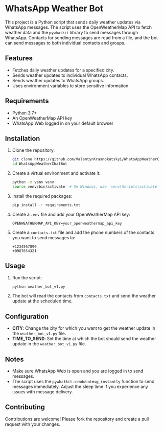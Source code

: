 # WhatsApp Weather Bot

This project is a Python script that sends daily weather updates via WhatsApp messages. The script uses the OpenWeatherMap API to fetch weather data and the `pywhatkit` library to send messages through WhatsApp. Contacts for sending messages are read from a file, and the bot can send messages to both individual contacts and groups.

## Features

- Fetches daily weather updates for a specified city.
- Sends weather updates to individual WhatsApp contacts.
- Sends weather updates to WhatsApp groups.
- Uses environment variables to store sensitive information.

## Requirements

- Python 3.7+
- An OpenWeatherMap API key
- WhatsApp Web logged in on your default browser

## Installation

1. Clone the repository:
    ```sh
    git clone https://github.com/ValentynKrasnokutskyi/WhatsAppWeatherChatBot.git
    cd WhatsAppWeatherChatBot
    ```

2. Create a virtual environment and activate it:
    ```sh
    python -m venv venv
    source venv/bin/activate  # On Windows, use `venv\Scripts\activate`
    ```

3. Install the required packages:
    ```sh
    pip install -r requirements.txt
    ```

4. Create a `.env` file and add your OpenWeatherMap API key:
    ```env
    OPENWEATHERMAP_API_KEY=your_openweathermap_api_key
    ```

5. Create a `contacts.txt` file and add the phone numbers of the contacts you want to send messages to:
    ```
    +1234567890
    +0987654321
    ```

## Usage

1. Run the script:
    ```sh
    python weather_bot_v1.py
    ```

2. The bot will read the contacts from `contacts.txt` and send the weather update at the scheduled time.

## Configuration

- **CITY**: Change the city for which you want to get the weather update in the `weather_bot_v1.py` file.
- **TIME_TO_SEND**: Set the time at which the bot should send the weather update in the `weather_bot_v1.py` file.

## Notes

- Make sure WhatsApp Web is open and you are logged in to send messages.
- The script uses the `pywhatkit.sendwhatmsg_instantly` function to send messages immediately. Adjust the sleep time if you experience any issues with message delivery.

## Contributing

Contributions are welcome! Please fork the repository and create a pull request with your changes.
